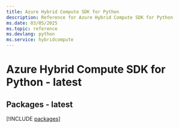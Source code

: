 ```yaml
---
title: Azure Hybrid Compute SDK for Python
description: Reference for Azure Hybrid Compute SDK for Python
ms.date: 03/05/2025
ms.topic: reference
ms.devlang: python
ms.service: hybridcompute
---
```

# Azure Hybrid Compute SDK for Python - latest
## Packages - latest
[!INCLUDE [packages](hybrid-compute-index.md)]